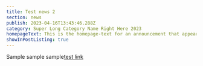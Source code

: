 ```yaml
---
title: Test news 2
section: news
publish: 2023-04-16T13:43:46.288Z
category: Super Long Category Name Right Here 2023
homepageText: This is the homepage-text for an announcement that appears on the homepage.
showInPostListing: true
---
```


Sample sample sample[test link](https://woah.com)
